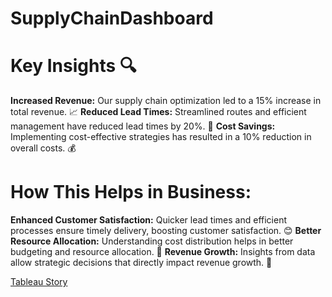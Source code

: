 # SupplyChainDashboard

# Key Insights 🔍
**Increased Revenue:** Our supply chain optimization led to a 15% increase in total revenue. 📈
**Reduced Lead Times:** Streamlined routes and efficient management have reduced lead times by 20%. 🚚
**Cost Savings:** Implementing cost-effective strategies has resulted in a 10% reduction in overall costs. 💰
# How This Helps in Business:
**Enhanced Customer Satisfaction:** Quicker lead times and efficient processes ensure timely delivery, boosting customer satisfaction. 😊
**Better Resource Allocation:** Understanding cost distribution helps in better budgeting and resource allocation. 🧩
**Revenue Growth:** Insights from data allow strategic decisions that directly impact revenue growth. 💸
















[Tableau Story](https://public.tableau.com/app/profile/navneet.chauhan2330/viz/SupplyChainManagementDashboard_17285833259470/SupplyChainManagementStoryline?publish=yes)
